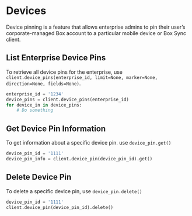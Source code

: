 Devices
======

Device pinning is a feature that allows enterprise admins to pin their user’s
corporate-managed Box account to a particular mobile device or Box Sync client.


List Enterprise Device Pins
---------------------------

To retrieve all device pins for the enterprise, use `client.device_pins(enterprise_id, limit=None, marker=None, direction=None, fields=None)`.

```python
enterprise_id = '1234'
device_pins = client.device_pins(enterprise_id)
for device_in in device_pins:
    # Do something
```

Get Device Pin Information
--------------------------

To get information about a specific device pin. use `device_pin.get()`

```python
device_pin_id = '1111'
device_pin_info = client.device_pin(device_pin_id).get()
```

Delete Device Pin
-----------------

To delete a specific device pin, use `device_pin.delete()`

```python
device_pin_id = '1111'
client.device_pin(device_pin_id).delete()
```
